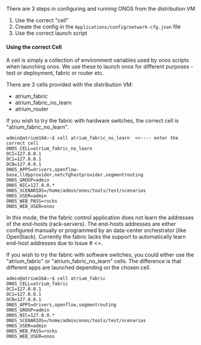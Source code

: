 There are 3 steps in configuring and running ONOS from the distribution VM

1. Use the correct "cell"
1. Create the config in the `Applications/config/network-cfg.json` file
1. Use the correct launch script

#### Using the correct Cell

A cell is simply a collection of environment variables used by onos scripts when launching onos. We use these to launch onos for different purposes - test or deployment, fabric or router etc.

There are 3 cells provided with the distribution VM:
* atrium_fabric
* atrium_fabric_no_learn  
* atrium_router

If you wish to try the fabric with hardware switches, the correct cell is "atrium_fabric_no_learn". 

    admin@atrium16A:~$ cell atrium_fabric_no_learn  <<---- enter the correct cell
    ONOS_CELL=atrium_fabric_no_learn
    OCI=127.0.0.1
    OC1=127.0.0.1
    OCN=127.0.0.1
    ONOS_APPS=drivers,openflow-base,lldpprovider,netcfghostprovider,segmentrouting
    ONOS_GROUP=admin
    ONOS_NIC=127.0.0.*
    ONOS_SCENARIOS=/home/admin/onos/tools/test/scenarios
    ONOS_USER=admin
    ONOS_WEB_PASS=rocks
    ONOS_WEB_USER=onos

In this mode, the the fabric control application does not learn the addresses of the end-hosts (rack-servers). The end-hosts addresses are either configured manually or programmed by an data-center orchestrator (like OpenStack). Currently the fabric lacks the support to automatically learn end-host addresses due to Issue # <>.

If you wish to try the fabric with software switches, you could either use the "atrium_fabric" or "atrium_fabric_no_learn" cells. The difference is that different apps are launched depending on the chosen cell.

    admin@atrium16A:~$ cell atrium_fabric
    ONOS_CELL=atrium_fabric
    OCI=127.0.0.1
    OC1=127.0.0.1
    OCN=127.0.0.1
    ONOS_APPS=drivers,openflow,segmentrouting
    ONOS_GROUP=admin
    ONOS_NIC=127.0.0.*
    ONOS_SCENARIOS=/home/admin/onos/tools/test/scenarios
    ONOS_USER=admin
    ONOS_WEB_PASS=rocks
    ONOS_WEB_USER=onos


